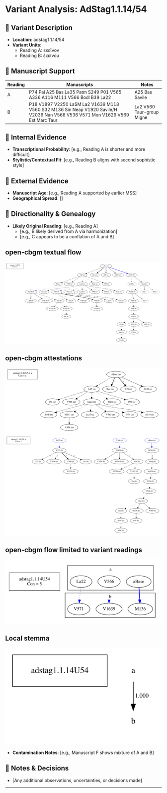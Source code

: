 # Variant Analysis: AdStag1.1.14/54

## 📌 Variant Description
- **Location**: adstag1.1.14/54
- **Variant Units**: 
  - Reading A: εκεῖνον
  - Reading B: ἐκείνου


## 🧬 Manuscript Support
| Reading | Manuscripts | Notes |
|--------|-------------|-------|
| A      | P74 Pal A25 Bas La35 Patm S249 P01 V565 A336 A116 M111 V566 Bodl B39 La22| A25 Bas Savile |
| B      |  P18 V1897 V2250 LaSM La2 V1639 M118 V560 S32 M136 Sin Neap V1920 Savile/H V2036 Nan V568 V536 V571 Mon V1629 V569 Est Marc Taur| La2 V560 Taur-group Migne |

## 🧠 Internal Evidence
- **Transcriptional Probability**: [e.g., Reading A is shorter and more difficult]
- **Stylistic/Contextual Fit**: [e.g., Reading B aligns with second sophistic style]

## 🧭 External Evidence
- **Manuscript Age**: [e.g., Reading A supported by earlier MSS]
- **Geographical Spread**: []

## 🔄 Directionality & Genealogy
- **Likely Original Reading**: [e.g., Reading A]
  - [e.g., B likely derived from A via harmonization]
  - [e.g., C appears to be a conflation of A and B]
## open-cbgm textual flow ##
![adstag1.1.14U54](flow/adstag1.1.14U54-textual-flow.svg "adstag1.1.14U54")
## open-cbgm attestations ##
![adstag1.1.14U54Ra](attestations/adstag1.1.14U54Ra-coherence-attestations.svg "adstag1.1.14U54Ra")
![adstag1.1.14U54Rb](attestations/adstag1.1.14U54Rb-coherence-attestations.svg "adstag1.1.14U54Rb")
## open-cbgm flow limited to variant readings ##
![adstag1.1.14U54](variants/adstag1.1.14U54-coherence-variants.svg "adstag1.1.14U54")
## Local stemma ##
![adstag1.1.14U54](local/adstag1.1.14U54-local-stemma.svg "adstag1.1.14U54")
- **Contamination Notes**: [e.g., Manuscript F shows mixture of A and B]

## 📝 Notes & Decisions
- [Any additional observations, uncertainties, or decisions made]

---